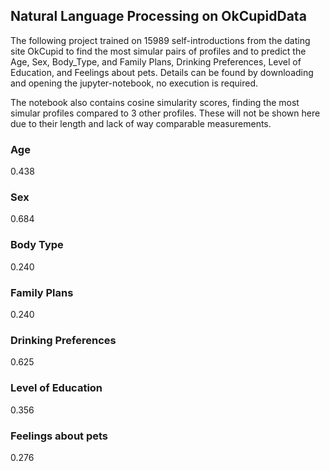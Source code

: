 ## Natural Language Processing on OkCupidData

The following project trained on 15989 self-introductions from the dating site OkCupid to find the most simular pairs of profiles and to predict the Age, Sex, Body_Type, and Family Plans, Drinking Preferences, Level of Education, and Feelings about pets. Details can be found by downloading and opening the jupyter-notebook, no execution is required.

The notebook also contains cosine simularity scores, finding the most simular profiles compared to 3 other profiles. These will not be shown here due to their length and lack of way comparable measurements.

### Age
0.438
### Sex
0.684
### Body Type
0.240
### Family Plans
0.240
### Drinking Preferences
0.625
### Level of Education
0.356
### Feelings about pets
0.276
